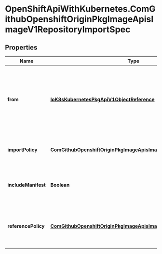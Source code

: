 # OpenShiftApiWithKubernetes.ComGithubOpenshiftOriginPkgImageApisImageV1RepositoryImportSpec

## Properties
Name | Type | Description | Notes
------------ | ------------- | ------------- | -------------
**from** | [**IoK8sKubernetesPkgApiV1ObjectReference**](IoK8sKubernetesPkgApiV1ObjectReference.md) | From is the source for the image repository to import; only kind DockerImage and a name of a Docker image repository is allowed | 
**importPolicy** | [**ComGithubOpenshiftOriginPkgImageApisImageV1TagImportPolicy**](ComGithubOpenshiftOriginPkgImageApisImageV1TagImportPolicy.md) | ImportPolicy is the policy controlling how the image is imported | [optional] 
**includeManifest** | **Boolean** | IncludeManifest determines if the manifest for each image is returned in the response | [optional] 
**referencePolicy** | [**ComGithubOpenshiftOriginPkgImageApisImageV1TagReferencePolicy**](ComGithubOpenshiftOriginPkgImageApisImageV1TagReferencePolicy.md) | ReferencePolicy defines how other components should consume the image | [optional] 



